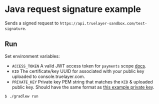 # Java request signature example

Sends a signed request to `https://api.truelayer-sandbox.com/test-signature`.

## Run

Set environment variables:

* `ACCESS_TOKEN` A valid JWT access token for `payments`
  scope [docs](https://docs.truelayer.com/docs/retrieve-a-token-in-your-server).
* `KID` The certificate/key UUID for associated with your public key uploaded to console.truelayer.com.
* `PRIVATE_KEY` Private key PEM string that matches the `KID` & uploaded public key. Should have the same format
  as [this example private key](../../../test-resources/ec512-private.pem).

```sh
$ ./gradlew run
```
